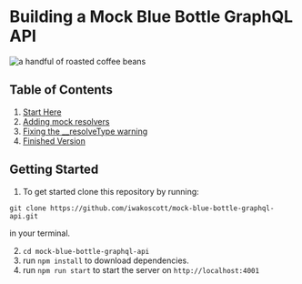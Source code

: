 # Building a Mock Blue Bottle GraphQL API

![a handful of roasted coffee beans](https://images.unsplash.com/photo-1496374200594-218d93021c8c?ixlib=rb-1.2.1&ixid=eyJhcHBfaWQiOjEyMDd9&auto=format&fit=crop&w=1500&q=80)

## Table of Contents

1. [Start Here](https://github.com/iwakoscott/mock-blue-bottle-graphql-api/tree/START)
2. [Adding mock resolvers](https://github.com/iwakoscott/mock-blue-bottle-graphql-api/tree/add-mock-resolvers)
3. [Fixing the \_\_resolveType warning](https://github.com/iwakoscott/mock-blue-bottle-graphql-api/tree/fix-warnings)
4. [Finished Version](https://github.com/iwakoscott/mock-blue-bottle-graphql-api/tree/master)

## Getting Started

1. To get started clone this repository by running:

```
git clone https://github.com/iwakoscott/mock-blue-bottle-graphql-api.git
```

in your terminal.

2. `cd mock-blue-bottle-graphql-api`
3. run `npm install` to download dependencies.
4. run `npm run start` to start the server on `http://localhost:4001`
